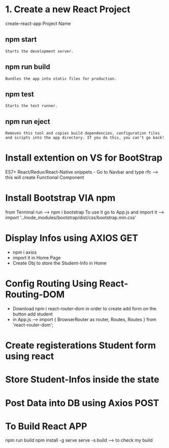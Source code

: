 # 1. Create a new React Project
create-react-app Project Name

##  npm start
    Starts the development server.

##  npm run build
    Bundles the app into static files for production.

##  npm test
    Starts the test runner.

##  npm run eject
    Removes this tool and copies build dependencies, configuration files
    and scripts into the app directory. If you do this, you can’t go back!

# Install extention on VS for BootStrap
ES7+ React/Redux/React-Native snippets
    - Go to Navbar and type rfc --> this will create Functional Component

# Install Bootstrap VIA npm
from Terminal run --> npm i bootstrap
To use it go to App.js and import it --> import '../node_modules/bootstrap/dist/css/bootstrap.min.css'

# Display Infos using AXIOS GET
- npm i axios
- import it in Home Page
- Create Obj to store the Student-Info in Home

# Config Routing Using React-Routing-DOM
- Download npm i react-router-dom in order to create add form on the button add student
- in App.js --> import { BrowserRouter as router, Routes, Routes } from 'react-router-dom';

# Create registerations Student form using react

# Store Student-Infos inside the state

# Post Data into DB using Axios POST

# To Build React APP
npm run build
npm install -g serve
  serve -s build --> to check my build